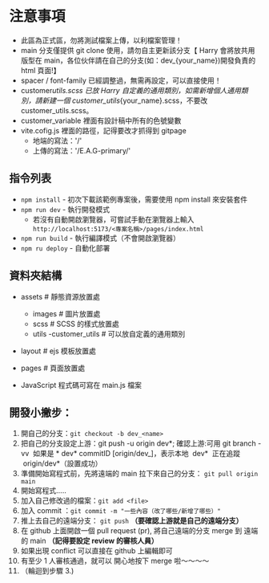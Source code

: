 # 注意事項

- 此區為正式區，勿將測試檔案上傳，以利檔案管理！
- main 分支僅提供 git clone 使用，請勿自主更新該分支【 Harry 會將放共用版型在 main，各位伙伴請在自己的分支(如：dev\_{your_name})開發負責的 html 頁面!】
- spacer / font-family 已經調整過，無需再設定，可以直接使用！
- customer*utils.scss 已放 Harry 自定義的通用類別，如需新增個人通用類別，請新建一個 customer_utils*{your_name}.scss，不要改 customer_utils.scss。
- customer_variable 裡面有設計稿中所有的色號變數
- vite.cofig.js 裡面的路徑，記得要改才抓得到 gitpage
  - 地端的寫法：'/'
  - 上傳的寫法：'/E.A.G-primary/'

## 指令列表

- `npm install` - 初次下載該範例專案後，需要使用 npm install 來安裝套件
- `npm run dev` - 執行開發模式
  - 若沒有自動開啟瀏覽器，可嘗試手動在瀏覽器上輸入
    `http://localhost:5173/<專案名稱>/pages/index.html`
- `npm run build` - 執行編譯模式（不會開啟瀏覽器）
- `npm ru deploy` - 自動化部署

## 資料夾結構

- assets # 靜態資源放置處

  - images # 圖片放置處
  - scss # SCSS 的樣式放置處
  - utils
    -customer_utils # 可以放自定義的通用類別

- layout # ejs 模板放置處
- pages # 頁面放置處

- JavaScript 程式碼可寫在 main.js 檔案

## 開發小撇步：

1. 開自己的分支：`git checkout -b dev_<name>`
2. 把自己的分支設定上游：git push -u origin dev*<name>; 確認上游:可用 git branch -vv  如果是 \* dev* commitID [origin/dev_]，表示本地  dev*<name>  正在追蹤  origin/dev*<name>（設置成功）
3. 準備開始寫程式前，先將遠端的 main 拉下來自己的分支： `git pull origin main`
4. 開始寫程式.....
5. 加入自己修改過的檔案：`git add <file>`
6. 加入 commit ：`git commit -m "一些內容（改了哪些/新增了哪些）"`
7. 推上去自己的遠端分支： `git push` **（要確認上游就是自己的遠端分支）**
8. 在 github 上面開啟一個 pull request (pr), 將自己遠端的分支 merge 到 遠端的 main **（記得要設定 review 的審核人員）**
9. 如果出現 conflict 可以直接在 github 上編輯即可
10. 有至少 1 人審核通過，就可以 開心地按下 merge 啦～～～～
11. （輪迴到步驟 3.)
